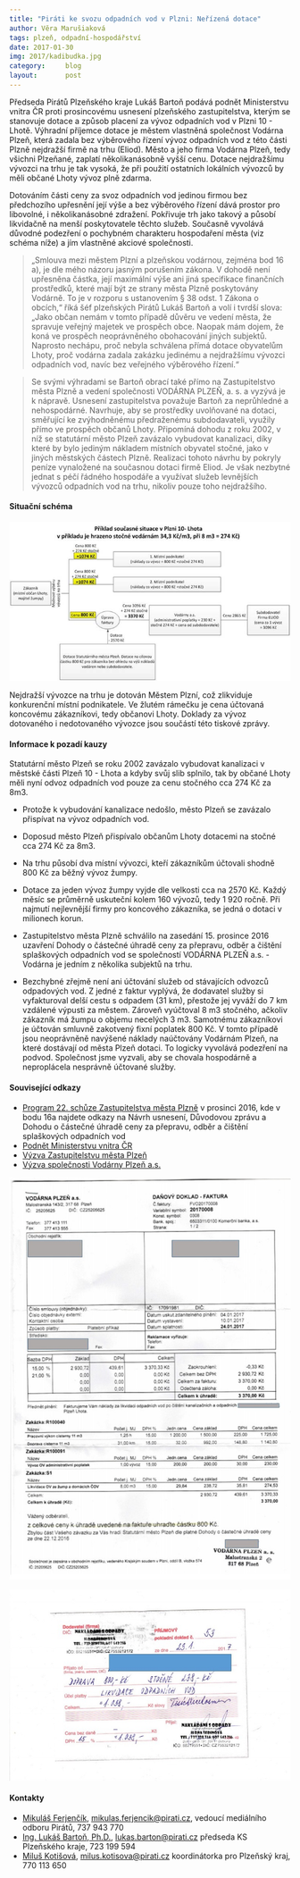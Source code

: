 ```yaml
---
title: "Piráti ke svozu odpadních vod v Plzni: Neřízená dotace"
author: Věra Marušiaková
tags: plzeň, odpadní-hospodářství
date: 2017-01-30
img: 2017/kadibudka.jpg
category:     blog
layout:       post
---
```


Předseda Pirátů Plzeňského kraje Lukáš Bartoň podává podnět Ministerstvu vnitra ČR proti prosincovému usnesení plzeňského zastupitelstva, kterým se stanovuje dotace a způsob placení za vývoz odpadních vod v Plzni 10 - Lhotě. Výhradní příjemce dotace je městem vlastněná společnost Vodárna Plzeň, která zadala bez výběrového řízení vývoz odpadních vod z této části Plzně nejdražší firmě na trhu (Eliod). Město a jeho firma Vodárna Plzeň, tedy všichni Plzeňané, zaplatí několikanásobně vyšší cenu. Dotace nejdražšímu vývozci na trhu je tak vysoká, že při použití ostatních lokálních vývozců by měli občané Lhoty vývoz plně zdarma.

Dotováním části ceny za svoz odpadních vod jedinou firmou bez předchozího upřesnění její výše a bez výběrového řízení dává prostor pro libovolné, i několikanásobné zdražení. Pokřivuje trh jako takový a působí likvidačně na menší poskytovatele těchto služeb. Současně vyvolává důvodné podezření o pochybném charakteru hospodaření města (viz schéma níže) a jím vlastněné akciové společnosti.

> „Smlouva mezi městem Plzní a plzeňskou vodárnou, zejména bod 16 a), je dle mého názoru jasným porušením zákona. V dohodě není upřesněna částka, její maximální výše ani jiná specifikace finančních prostředků, které mají být ze strany města Plzně poskytovány Vodárně. To je v rozporu s ustanovením § 38 odst. 1 Zákona o obcích,“ říká šéf plzeňských Pirátů Lukáš Bartoň a volí i tvrdší slova: „Jako občan nemám v tomto případě důvěru ve vedení města, že spravuje veřejný majetek ve prospěch obce. Naopak mám dojem, že koná ve prospěch neoprávněného obohacování jiných subjektů. Naprosto nechápu, proč nebyla schválena přímá dotace obyvatelům Lhoty, proč vodárna zadala zakázku jedinému a nejdražšímu vývozci odpadních vod, navíc bez veřejného výběrového řízení.“

> Se svými výhradami se Bartoň obrací také přímo na Zastupitelstvo města Plzně a vedení společnosti VODÁRNA PLZEŇ, a. s. a vyzývá je k nápravě. Usnesení zastupitelstva považuje Bartoň za neprůhledné a nehospodárné. Navrhuje, aby se prostředky uvolňované na dotaci, směřující ke zvýhodněnému předraženému subdodavateli, využily přímo ve prospěch občanů Lhoty. Připomíná dohodu z roku 2002, v níž se statutární město Plzeň zavázalo vybudovat kanalizaci, díky které by bylo jediným nákladem místních obyvatel stočné, jako v jiných městských částech Plzně. Realizaci tohoto návrhu by pokryly peníze vynaložené na současnou dotaci firmě Eliod. Je však nezbytné jednat s péčí řádného hospodáře a využívat služeb levnějších vývozců odpadních vod na trhu, nikoliv pouze toho nejdražšího.

#### Situační schéma

![Situační schéma](assets/img/articles/2017/schema-plzen.jpg "Příklad současné situace v Plzni")

Nejdražší vývozce na trhu je dotován Městem Plzní, což zlikviduje konkurenční místní podnikatele. Ve žlutém rámečku je cena účtovaná koncovému zákazníkovi, tedy občanovi Lhoty. Doklady za vývoz dotovaného i nedotovaného vývozce jsou součástí této tiskové zprávy.

#### Informace k pozadí kauzy

Statutární město Plzeň se roku 2002 zavázalo vybudovat kanalizaci v městské části Plzeň 10 - Lhota a kdyby svůj slib splnilo, tak by občané Lhoty měli nyní odvoz odpadních vod pouze za cenu stočného cca 274 Kč za 8m3.

* Protože k vybudování kanalizace nedošlo, město Plzeň se zavázalo přispívat na vývoz odpadních vod.

* Doposud město Plzeň přispívalo občanům Lhoty dotacemi na stočné cca 274 Kč za 8m3.

* Na trhu působí dva místní vývozci, kteří zákazníkům účtovali shodně 800 Kč za běžný vývoz žumpy.

* Dotace za jeden vývoz žumpy vyjde dle velkosti cca na 2570 Kč. Každý měsíc se průměrně uskuteční kolem 160 vývozů, tedy 1 920 ročně. Při najmutí nejlevnější firmy pro koncového zákazníka, se jedná o dotaci v milionech korun.

* Zastupitelstvo města Plzně schválilo na zasedání 15. prosince 2016 uzavření Dohody o částečné úhradě ceny za přepravu, odběr a čištění splaškových odpadních vod se společností VODÁRNA PLZEŇ a.s. - Vodárna je jedním z několika subjektů na trhu.

* Bezchybné zřejmě není ani účtování služeb od stávajících odvozců odpadových vod. Z jedné z faktur vyplývá, že dodavatel služby si vyfakturoval delší cestu s odpadem (31 km), přestože jej vyváží do 7 km vzdálené výpusti za městem. Zároveň vyúčtoval 8 m3 stočného, ačkoliv zákazník má žumpu o objemu necelých 3 m3. Samotnému zákazníkovi je účtován smluvně zakotvený fixní poplatek 800 Kč. V tomto případě jsou neoprávněně navýšené náklady naúčtovány Vodárnám Plzeň, na které dostávají od města Plzeň dotaci. To logicky vyvolává podezření na podvod. Společnost jsme vyzvali, aby se chovala hospodárně a neproplácela nesprávně účtované služby.

#### Související odkazy

* [Program 22. schůze Zastupitelstva města Plzně](https://usneseni.plzen.eu/index.php?page=podklady&id=1732) v prosinci 2016, kde v bodu 16a najdete odkazy na Návrh usnesení, Důvodovou zprávu a Dohodu o částečné úhradě ceny za přepravu, odběr a čištění splaškových odpadních vod
* [Podnět Ministerstvu vnitra ČR](https://www.pirati.cz/_media/tiskove-zpravy/ministerstvo_vnitra_cr.pdf)
* [Výzva Zastupitelstvu města Plzeň](https://www.pirati.cz/_media/tiskove-zpravy/statutarni_mesto_plzen.pdf)
* [Výzva společnosti Vodárny Plzeň a.s.](https://www.pirati.cz/_media/tiskove-zpravy/vodarna_plzen_a.pdf)

![Cena vody](assets/img/articles/2017/uctenka-plzen.jpg "Cena vody v Plzni")

![faktura](assets/img/articles/2017/ppd-plzen.jpg "Příjmový pokladní doklad za vodu v Plzni")

#### Kontakty

* [Mikuláš Ferjenčík](), [mikulas.ferjencik@pirati.cz](mailto:mikulas.ferjencik@pirati.cz), vedoucí mediálního odboru Pirátů, 737 943 770
* [Ing. Lukáš Bartoň, Ph.D.](https://www.pirati.cz/lide/lukas_barton), [lukas.barton@pirati.cz](mailto:lukas.barton@pirati.cz) předseda KS Plzeňského kraje, 723 199 594
* [Miluš Kotišová](), [milus.kotisova@pirati.cz](mailto:milus.kotisova@pirati.cz) koordinátorka pro Plzeňský kraj, 770 113 650
